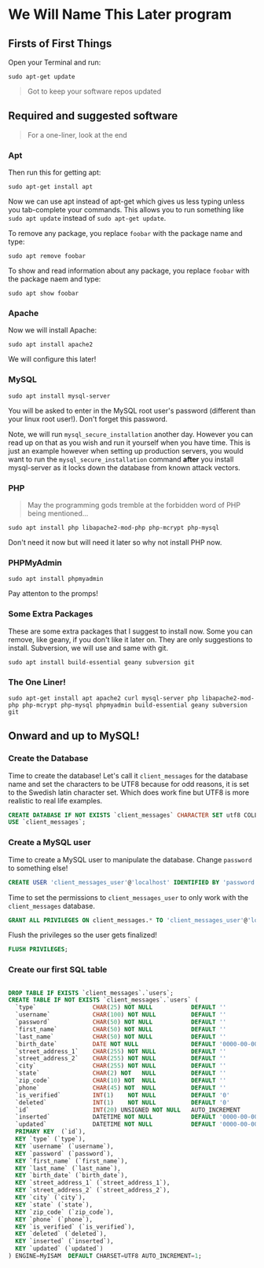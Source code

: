 # We Will Name This Later program

## Firsts of First Things

Open your Terminal and run:

`sudo apt-get update`

> Got to keep your software repos updated

## Required and suggested software

> For a one-liner, look at the end

### Apt

Then run this for getting apt:

`sudo apt-get install apt`

Now we can use apt instead of apt-get which gives us less typing unless you tab-complete your commands. This allows you to run something like `sudo apt update` instead of `sudo apt-get update`.

To remove any package, you replace `foobar` with the package name and type:

`sudo apt remove foobar`

To show and read information about any package, you replace `foobar` with the package naem and type:

`sudo apt show foobar`


### Apache

Now we will install Apache:

`sudo apt install apache2`

We will configure this later!

### MySQL

`sudo apt install mysql-server`

You will be asked to enter in the MySQL root user's password (different than your linux root user!). Don't forget this password.

Note, we will run `mysql_secure_installation` another day. However you can read up on that as you wish and run it yourself when you have time. This is just an example however when setting up production servers, you would want to run the `mysql_secure_installation` command **after** you install mysql-server as it locks down the database from known attack vectors.

### PHP

> May the programming gods tremble at the forbidden word of PHP being mentioned...

`sudo apt install php libapache2-mod-php php-mcrypt php-mysql`

Don't need it now but will need it later so why not install PHP now.

### PHPMyAdmin

`sudo apt install phpmyadmin`

Pay attenton to the promps!


### Some Extra Packages

These are some extra packages that I suggest to install now. Some you can remove, like geany, if you don't like it later on. They are only suggestions to install. Subversion, we will use and same with git.

`sudo apt install build-essential geany subversion git`



### The One Liner!

`sudo apt-get install apt apache2 curl mysql-server php libapache2-mod-php php-mcrypt php-mysql phpmyadmin build-essential geany subversion git`

## Onward and up to MySQL!

### Create the Database

Time to create the database! Let's call it `client_messages` for the database name and set the characters to be UTF8 because for odd reasons, it is set to the Swedish latin character set. Which does work fine but UTF8 is more realistic to real life examples.

```SQL
CREATE DATABASE IF NOT EXISTS `client_messages` CHARACTER SET utf8 COLLATE utf8_general_ci;
USE `client_messages`;
```
### Create a MySQL user

Time to create a MySQL user to manipulate the database. Change `password` to something else! 

```SQL
CREATE USER 'client_messages_user'@'localhost' IDENTIFIED BY 'password';
```

Time to set the permissions to `client_messages_user` to only work with the `client_messages` database.

```SQL
GRANT ALL PRIVILEGES ON client_messages.* TO 'client_messages_user'@'localhost';
```
Flush the privileges so the user gets finalized!

```SQL
FLUSH PRIVILEGES;
```

### Create our first SQL table

```SQL

DROP TABLE IF EXISTS `client_messages`.`users`;
CREATE TABLE IF NOT EXISTS `client_messages`.`users` (
  `type`                CHAR(25) NOT NULL           DEFAULT ''                       COMMENT 'Type of User',
  `username`            CHAR(100) NOT NULL          DEFAULT ''                       COMMENT 'Username/Email',
  `password`            CHAR(50) NOT NULL           DEFAULT ''                       COMMENT 'Encrypted Password',
  `first_name`          CHAR(50) NOT NULL           DEFAULT ''                       COMMENT 'First Name',
  `last_name`           CHAR(50) NOT NULL           DEFAULT ''                       COMMENT 'Last Name',
  `birth_date`          DATE NOT NULL               DEFAULT '0000-00-00'             COMMENT 'Birth Date',
  `street_address_1`    CHAR(255) NOT NULL          DEFAULT ''                       COMMENT 'Street Address (1)',
  `street_address_2`    CHAR(255) NOT NULL          DEFAULT ''                       COMMENT 'Street Address (2)',
  `city`                CHAR(255) NOT NULL          DEFAULT ''                       COMMENT 'City',
  `state`               CHAR(2) NOT   NULL          DEFAULT ''                       COMMENT 'State',
  `zip_code`            CHAR(10) NOT  NULL          DEFAULT ''                       COMMENT 'Zip Code',
  `phone`               CHAR(45) NOT  NULL          DEFAULT ''                       COMMENT 'Phone',
  `is_verified`         INT(1)    NOT NULL          DEFAULT '0'                      COMMENT 'Is Verified',
  `deleted`             INT(1)    NOT NULL          DEFAULT '0'                      COMMENT 'Is Deleted',
  `id`                  INT(20) UNSIGNED NOT NULL   AUTO_INCREMENT                   COMMENT 'ID',
  `inserted`            DATETIME NOT NULL           DEFAULT '0000-00-00 00:00:00'    COMMENT 'Inserted',
  `updated`             DATETIME NOT NULL           DEFAULT '0000-00-00 00:00:00'    COMMENT 'Updated',
  PRIMARY KEY  (`id`),
  KEY `type` (`type`),
  KEY `username` (`username`),
  KEY `password` (`password`),
  KEY `first_name` (`first_name`),
  KEY `last_name` (`last_name`),
  KEY `birth_date` (`birth_date`),
  KEY `street_address_1` (`street_address_1`),
  KEY `street_address_2` (`street_address_2`),
  KEY `city` (`city`),
  KEY `state` (`state`),
  KEY `zip_code` (`zip_code`),
  KEY `phone` (`phone`),
  KEY `is_verified` (`is_verified`),
  KEY `deleted` (`deleted`),
  KEY `inserted` (`inserted`),
  KEY `updated` (`updated`)
) ENGINE=MyISAM  DEFAULT CHARSET=UTF8 AUTO_INCREMENT=1;
```
